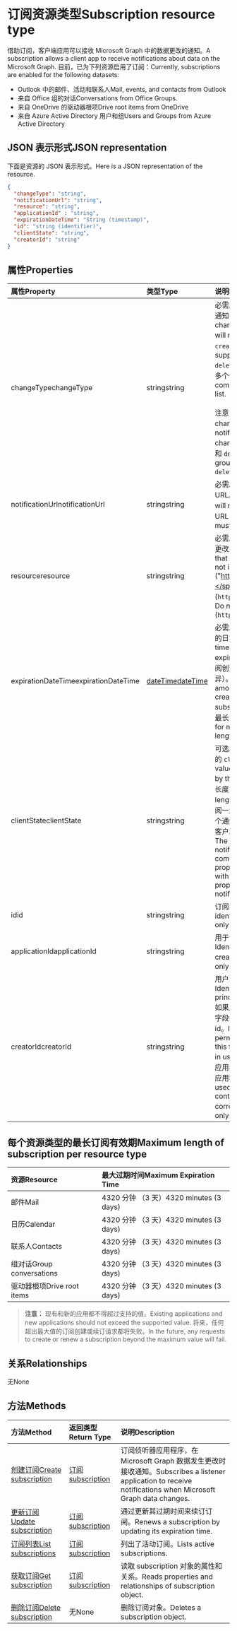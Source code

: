 # <a name="subscription-resource-type"></a><span data-ttu-id="0a9f6-101">订阅资源类型</span><span class="sxs-lookup"><span data-stu-id="0a9f6-101">Subscription resource type</span></span>

<span data-ttu-id="0a9f6-102">借助订阅，客户端应用可以接收 Microsoft Graph 中的数据更改的通知。</span><span class="sxs-lookup"><span data-stu-id="0a9f6-102">A subscription allows a client app to receive notifications about data on the Microsoft Graph.</span></span> <span data-ttu-id="0a9f6-103">目前，已为下列资源启用了订阅：</span><span class="sxs-lookup"><span data-stu-id="0a9f6-103">Currently, subscriptions are enabled for the following datasets:</span></span>

- <span data-ttu-id="0a9f6-104">Outlook 中的邮件、活动和联系人</span><span class="sxs-lookup"><span data-stu-id="0a9f6-104">Mail, events, and contacts from Outlook</span></span>
- <span data-ttu-id="0a9f6-105">来自 Office 组的对话</span><span class="sxs-lookup"><span data-stu-id="0a9f6-105">Conversations from Office Groups.</span></span>
- <span data-ttu-id="0a9f6-106">来自 OneDrive 的驱动器根项</span><span class="sxs-lookup"><span data-stu-id="0a9f6-106">Drive root items from OneDrive</span></span>
- <span data-ttu-id="0a9f6-107">来自 Azure Active Directory 用户和组</span><span class="sxs-lookup"><span data-stu-id="0a9f6-107">Users and Groups from Azure Active Directory</span></span>

## <a name="json-representation"></a><span data-ttu-id="0a9f6-108">JSON 表示形式</span><span class="sxs-lookup"><span data-stu-id="0a9f6-108">JSON representation</span></span>

<span data-ttu-id="0a9f6-109">下面是资源的 JSON 表示形式。</span><span class="sxs-lookup"><span data-stu-id="0a9f6-109">Here is a JSON representation of the resource.</span></span>

<!--{
  "blockType": "resource",
  "optionalProperties": [],
  "baseType": "microsoft.graph.entity",
  "@odata.type": "microsoft.graph.subscription",
  "@odata.annotations": [
    {
      "capabilities": {
        "skippable": false,
        "toppable": false,
        "countable": false,
        "expandable": false,
        "filterable": false,
        "referenceable": false,
        "selectable": false,
        "sortable": false
      }
    }
  ]
}-->

```json
{
  "changeType": "string",
  "notificationUrl": "string",
  "resource": "string",
  "applicationId" : "string",
  "expirationDateTime": "String (timestamp)",
  "id": "string (identifier)",
  "clientState": "string",
  "creatorId": "string"
}
```

## <a name="properties"></a><span data-ttu-id="0a9f6-110">属性</span><span class="sxs-lookup"><span data-stu-id="0a9f6-110">Properties</span></span>

| <span data-ttu-id="0a9f6-111">属性</span><span class="sxs-lookup"><span data-stu-id="0a9f6-111">Property</span></span> | <span data-ttu-id="0a9f6-112">类型</span><span class="sxs-lookup"><span data-stu-id="0a9f6-112">Type</span></span> | <span data-ttu-id="0a9f6-113">说明</span><span class="sxs-lookup"><span data-stu-id="0a9f6-113">Description</span></span> |
|:---------|:-----|:------------|
| <span data-ttu-id="0a9f6-114">changeType</span><span class="sxs-lookup"><span data-stu-id="0a9f6-114">changeType</span></span> | <span data-ttu-id="0a9f6-115">string</span><span class="sxs-lookup"><span data-stu-id="0a9f6-115">string</span></span> | <span data-ttu-id="0a9f6-116">必需。</span><span class="sxs-lookup"><span data-stu-id="0a9f6-116">Required.</span></span> <span data-ttu-id="0a9f6-117">指示订阅资源中将引发通知的更改类型。</span><span class="sxs-lookup"><span data-stu-id="0a9f6-117">Indicates the type of change in the subscribed resource that will raise a notification.</span></span> <span data-ttu-id="0a9f6-118">支持的值是：`created`、`updated`、`deleted`。</span><span class="sxs-lookup"><span data-stu-id="0a9f6-118">The supported values are: `created`, `updated`, `deleted`.</span></span> <span data-ttu-id="0a9f6-119">可以使用以逗号分隔的列表组合多个值。</span><span class="sxs-lookup"><span data-stu-id="0a9f6-119">Multiple values can be combined using a comma-separated list.</span></span><br><br><span data-ttu-id="0a9f6-120">注意：驱动器根项通知仅支持 `updated` changeType。</span><span class="sxs-lookup"><span data-stu-id="0a9f6-120">Note: Drive root item notifications support only the `updated` changeType.</span></span> <span data-ttu-id="0a9f6-121">用户和组通知支持 `updated` 和 `deleted` changeType。</span><span class="sxs-lookup"><span data-stu-id="0a9f6-121">User and group notifications support `updated` and `deleted` changeType.</span></span>|
| <span data-ttu-id="0a9f6-122">notificationUrl</span><span class="sxs-lookup"><span data-stu-id="0a9f6-122">notificationUrl</span></span> | <span data-ttu-id="0a9f6-123">string</span><span class="sxs-lookup"><span data-stu-id="0a9f6-123">string</span></span> | <span data-ttu-id="0a9f6-124">必需。</span><span class="sxs-lookup"><span data-stu-id="0a9f6-124">Required.</span></span> <span data-ttu-id="0a9f6-125">将接收通知的端点的 URL。</span><span class="sxs-lookup"><span data-stu-id="0a9f6-125">The URL of the application that will receive the push notifications.</span></span> <span data-ttu-id="0a9f6-126">此 URL 必须使用 HTTPS 协议。</span><span class="sxs-lookup"><span data-stu-id="0a9f6-126">This URL must make use of the HTTPS protocol.</span></span> |
| <span data-ttu-id="0a9f6-127">resource</span><span class="sxs-lookup"><span data-stu-id="0a9f6-127">resource</span></span> | <span data-ttu-id="0a9f6-128">string</span><span class="sxs-lookup"><span data-stu-id="0a9f6-128">string</span></span> | <span data-ttu-id="0a9f6-129">必需。</span><span class="sxs-lookup"><span data-stu-id="0a9f6-129">Required.</span></span> <span data-ttu-id="0a9f6-130">指定将监视其是否发生更改的资源。</span><span class="sxs-lookup"><span data-stu-id="0a9f6-130">Specifies the resource that will be monitored for changes. Do not include the base URL ("https://graph.microsoft.com/v1.0/").</span></span> <span data-ttu-id="0a9f6-131">不包含基 URL (`https://graph.microsoft.com/v1.0/`)。</span><span class="sxs-lookup"><span data-stu-id="0a9f6-131">Do not include the base URL (`https://graph.microsoft.com/v1.0/`).</span></span> |
| <span data-ttu-id="0a9f6-132">expirationDateTime</span><span class="sxs-lookup"><span data-stu-id="0a9f6-132">expirationDateTime</span></span> | [<span data-ttu-id="0a9f6-133">dateTime</span><span class="sxs-lookup"><span data-stu-id="0a9f6-133">dateTime</span></span>](http://tools.ietf.org/html/rfc3339) | <span data-ttu-id="0a9f6-134">必需。</span><span class="sxs-lookup"><span data-stu-id="0a9f6-134">Required.</span></span> <span data-ttu-id="0a9f6-135">指定 webhook 订阅过期的日期和时间。</span><span class="sxs-lookup"><span data-stu-id="0a9f6-135">Specifies the date and time when the webhook subscription expires.</span></span> <span data-ttu-id="0a9f6-136">时间为 UTC 时间，可以是距离订阅创建的一段时间（因订阅资源不同而异）。</span><span class="sxs-lookup"><span data-stu-id="0a9f6-136">The time is in UTC, and can be an amount of time from subscription creation that varies for the resource subscribed to.</span></span>  <span data-ttu-id="0a9f6-137">请参阅下表，了解支持的最长订阅有效期。</span><span class="sxs-lookup"><span data-stu-id="0a9f6-137">See the table below for maximum supported subscription length of time.</span></span> |
| <span data-ttu-id="0a9f6-138">clientState</span><span class="sxs-lookup"><span data-stu-id="0a9f6-138">clientState</span></span> | <span data-ttu-id="0a9f6-139">string</span><span class="sxs-lookup"><span data-stu-id="0a9f6-139">string</span></span> | <span data-ttu-id="0a9f6-140">可选。</span><span class="sxs-lookup"><span data-stu-id="0a9f6-140">Optional.</span></span> <span data-ttu-id="0a9f6-141">指定每个通知中服务发送的 `clientState` 属性的值。</span><span class="sxs-lookup"><span data-stu-id="0a9f6-141">Specifies the value of the `clientState` property sent by the service in each notification.</span></span> <span data-ttu-id="0a9f6-142">最大长度为 128 个字符。</span><span class="sxs-lookup"><span data-stu-id="0a9f6-142">The maximum length is 128 characters.</span></span> <span data-ttu-id="0a9f6-143">通过对比与订阅一起发送的 `clientState` 属性值和与每个通知一起接收的 `clientState` 属性值，客户端可以检查通知是否是由服务发送。</span><span class="sxs-lookup"><span data-stu-id="0a9f6-143">The client can check that the notification came from the service by comparing the value of the `clientState` property sent with the subscription with the value of the `clientState` property received with each notification.</span></span> |
| <span data-ttu-id="0a9f6-144">id</span><span class="sxs-lookup"><span data-stu-id="0a9f6-144">id</span></span> | <span data-ttu-id="0a9f6-145">string</span><span class="sxs-lookup"><span data-stu-id="0a9f6-145">string</span></span> | <span data-ttu-id="0a9f6-p108">订阅的唯一标识符。只读。</span><span class="sxs-lookup"><span data-stu-id="0a9f6-p108">Unique identifier for the subscription. Read-only.</span></span> |
| <span data-ttu-id="0a9f6-148">applicationId</span><span class="sxs-lookup"><span data-stu-id="0a9f6-148">applicationId</span></span> | <span data-ttu-id="0a9f6-149">string</span><span class="sxs-lookup"><span data-stu-id="0a9f6-149">string</span></span> | <span data-ttu-id="0a9f6-150">用于创建订阅的应用程序的标识符。</span><span class="sxs-lookup"><span data-stu-id="0a9f6-150">Identifier of the application used to create the subscription.</span></span> <span data-ttu-id="0a9f6-151">只读。</span><span class="sxs-lookup"><span data-stu-id="0a9f6-151">Read-only.</span></span> |
| <span data-ttu-id="0a9f6-152">creatorId</span><span class="sxs-lookup"><span data-stu-id="0a9f6-152">creatorId</span></span> | <span data-ttu-id="0a9f6-153">string</span><span class="sxs-lookup"><span data-stu-id="0a9f6-153">string</span></span> | <span data-ttu-id="0a9f6-154">用户或创建订阅的服务主体的标识符。</span><span class="sxs-lookup"><span data-stu-id="0a9f6-154">Identifier of the user or service principal that created the subscription.</span></span> <span data-ttu-id="0a9f6-155">如果应用程序使用委派权限创建订阅，此字段包含应用程序调用代表登录用户的 id。</span><span class="sxs-lookup"><span data-stu-id="0a9f6-155">If the app used delegated permissions to create the subscription, this field contains the id of the signed-in user the app called on behalf of.</span></span> <span data-ttu-id="0a9f6-156">如果应用程序使用应用程序权限，此字段包含应用程序对应的服务主体的 id。</span><span class="sxs-lookup"><span data-stu-id="0a9f6-156">If the app used application permissions, this field contains the id of the service principal corresponding to the app.</span></span> <span data-ttu-id="0a9f6-157">只读。</span><span class="sxs-lookup"><span data-stu-id="0a9f6-157">Read-only.</span></span> |

## <a name="maximum-length-of-subscription-per-resource-type"></a><span data-ttu-id="0a9f6-158">每个资源类型的最长订阅有效期</span><span class="sxs-lookup"><span data-stu-id="0a9f6-158">Maximum length of subscription per resource type</span></span>

| <span data-ttu-id="0a9f6-159">资源</span><span class="sxs-lookup"><span data-stu-id="0a9f6-159">Resource</span></span>            | <span data-ttu-id="0a9f6-160">最大过期时间</span><span class="sxs-lookup"><span data-stu-id="0a9f6-160">Maximum Expiration Time</span></span>  |
|:--------------------|:-------------------------|
| <span data-ttu-id="0a9f6-161">邮件</span><span class="sxs-lookup"><span data-stu-id="0a9f6-161">Mail</span></span>                | <span data-ttu-id="0a9f6-162">4320 分钟 （3 天）</span><span class="sxs-lookup"><span data-stu-id="0a9f6-162">4320 minutes (3 days)</span></span>    |
| <span data-ttu-id="0a9f6-163">日历</span><span class="sxs-lookup"><span data-stu-id="0a9f6-163">Calendar</span></span>            | <span data-ttu-id="0a9f6-164">4320 分钟 （3 天）</span><span class="sxs-lookup"><span data-stu-id="0a9f6-164">4320 minutes (3 days)</span></span>    |
| <span data-ttu-id="0a9f6-165">联系人</span><span class="sxs-lookup"><span data-stu-id="0a9f6-165">Contacts</span></span>            | <span data-ttu-id="0a9f6-166">4320 分钟 （3 天）</span><span class="sxs-lookup"><span data-stu-id="0a9f6-166">4320 minutes (3 days)</span></span>    |
| <span data-ttu-id="0a9f6-167">组对话</span><span class="sxs-lookup"><span data-stu-id="0a9f6-167">Group conversations</span></span> | <span data-ttu-id="0a9f6-168">4320 分钟 （3 天）</span><span class="sxs-lookup"><span data-stu-id="0a9f6-168">4320 minutes (3 days)</span></span>    |
| <span data-ttu-id="0a9f6-169">驱动器根项</span><span class="sxs-lookup"><span data-stu-id="0a9f6-169">Drive root items</span></span>    | <span data-ttu-id="0a9f6-170">4320 分钟 （3 天）</span><span class="sxs-lookup"><span data-stu-id="0a9f6-170">4320 minutes (3 days)</span></span> |

> <span data-ttu-id="0a9f6-171">**注意：** 现有和新的应用都不得超过支持的值。</span><span class="sxs-lookup"><span data-stu-id="0a9f6-171">Existing applications and new applications should not exceed the supported value.</span></span> <span data-ttu-id="0a9f6-172">将来，任何超出最大值的订阅创建或续订请求都将失败。</span><span class="sxs-lookup"><span data-stu-id="0a9f6-172">In the future, any requests to create or renew a subscription beyond the maximum value will fail.</span></span>

## <a name="relationships"></a><span data-ttu-id="0a9f6-173">关系</span><span class="sxs-lookup"><span data-stu-id="0a9f6-173">Relationships</span></span>

<span data-ttu-id="0a9f6-174">无</span><span class="sxs-lookup"><span data-stu-id="0a9f6-174">None</span></span>

## <a name="methods"></a><span data-ttu-id="0a9f6-175">方法</span><span class="sxs-lookup"><span data-stu-id="0a9f6-175">Methods</span></span>

| <span data-ttu-id="0a9f6-176">方法</span><span class="sxs-lookup"><span data-stu-id="0a9f6-176">Method</span></span> | <span data-ttu-id="0a9f6-177">返回类型</span><span class="sxs-lookup"><span data-stu-id="0a9f6-177">Return Type</span></span> | <span data-ttu-id="0a9f6-178">说明</span><span class="sxs-lookup"><span data-stu-id="0a9f6-178">Description</span></span> |
|:-------|:------------|:------------|
| [<span data-ttu-id="0a9f6-179">创建订阅</span><span class="sxs-lookup"><span data-stu-id="0a9f6-179">Create subscription</span></span>](../api/subscription_post_subscriptions.md) | [<span data-ttu-id="0a9f6-180">订阅</span><span class="sxs-lookup"><span data-stu-id="0a9f6-180">subscription</span></span>](subscription.md) | <span data-ttu-id="0a9f6-181">订阅侦听器应用程序，在 Microsoft Graph 数据发生更改时接收通知。</span><span class="sxs-lookup"><span data-stu-id="0a9f6-181">Subscribes a listener application to receive notifications when Microsoft Graph data changes.</span></span> |
| [<span data-ttu-id="0a9f6-182">更新订阅</span><span class="sxs-lookup"><span data-stu-id="0a9f6-182">Update subscription</span></span>](../api/subscription_update.md) | [<span data-ttu-id="0a9f6-183">订阅</span><span class="sxs-lookup"><span data-stu-id="0a9f6-183">subscription</span></span>](subscription.md) | <span data-ttu-id="0a9f6-184">通过更新其过期时间来续订订阅。</span><span class="sxs-lookup"><span data-stu-id="0a9f6-184">Renews a subscription by updating its expiration time.</span></span> |
| [<span data-ttu-id="0a9f6-185">订阅列表</span><span class="sxs-lookup"><span data-stu-id="0a9f6-185">List subscriptions</span></span>](../api/subscription_list.md) | [<span data-ttu-id="0a9f6-186">订阅</span><span class="sxs-lookup"><span data-stu-id="0a9f6-186">subscription</span></span>](subscription.md) | <span data-ttu-id="0a9f6-187">列出了活动订阅。</span><span class="sxs-lookup"><span data-stu-id="0a9f6-187">Lists active subscriptions.</span></span> |
| [<span data-ttu-id="0a9f6-188">获取订阅</span><span class="sxs-lookup"><span data-stu-id="0a9f6-188">Get subscription</span></span>](../api/subscription_get.md) | [<span data-ttu-id="0a9f6-189">订阅</span><span class="sxs-lookup"><span data-stu-id="0a9f6-189">subscription</span></span>](subscription.md) | <span data-ttu-id="0a9f6-190">读取 subscription 对象的属性和关系。</span><span class="sxs-lookup"><span data-stu-id="0a9f6-190">Reads properties and relationships of subscription object.</span></span> |
| [<span data-ttu-id="0a9f6-191">删除订阅</span><span class="sxs-lookup"><span data-stu-id="0a9f6-191">Delete subscription</span></span>](../api/subscription_delete.md) | <span data-ttu-id="0a9f6-192">无</span><span class="sxs-lookup"><span data-stu-id="0a9f6-192">None</span></span> |<span data-ttu-id="0a9f6-193">删除订阅对象。</span><span class="sxs-lookup"><span data-stu-id="0a9f6-193">Deletes a subscription object.</span></span> |

<!-- uuid: 8fcb5dbc-d5aa-4681-8e31-b001d5168d79
2015-10-25 14:57:30 UTC -->
<!-- {
  "type": "#page.annotation",
  "description": "subscription resource",
  "keywords": "",
  "section": "documentation",
  "tocPath": ""
}-->
